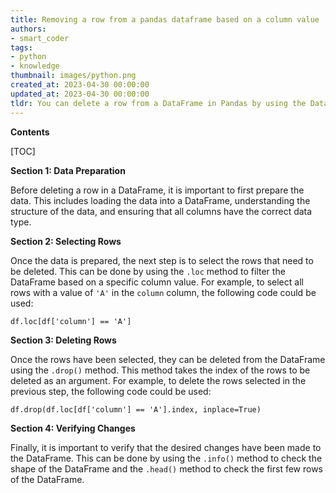 ```yaml
---
title: Removing a row from a pandas dataframe based on a column value
authors:
- smart_coder
tags:
- python
- knowledge
thumbnail: images/python.png
created_at: 2023-04-30 00:00:00
updated_at: 2023-04-30 00:00:00
tldr: You can delete a row from a DataFrame in Pandas by using the DataFrame.drop() method and providing the index label or row number of the row you want to delete.
---
```


**Contents**

[TOC]

**Section 1: Data Preparation**

Before deleting a row in a DataFrame, it is important to first prepare the data. This includes loading the data into a DataFrame, understanding the structure of the data, and ensuring that all columns have the correct data type.

**Section 2: Selecting Rows**

Once the data is prepared, the next step is to select the rows that need to be deleted. This can be done by using the `.loc` method to filter the DataFrame based on a specific column value. For example, to select all rows with a value of `'A'` in the `column` column, the following code could be used:

`df.loc[df['column'] == 'A']`

**Section 3: Deleting Rows**

Once the rows have been selected, they can be deleted from the DataFrame using the `.drop()` method. This method takes the index of the rows to be deleted as an argument. For example, to delete the rows selected in the previous step, the following code could be used:

`df.drop(df.loc[df['column'] == 'A'].index, inplace=True)`

**Section 4: Verifying Changes**

Finally, it is important to verify that the desired changes have been made to the DataFrame. This can be done by using the `.info()` method to check the shape of the DataFrame and the `.head()` method to check the first few rows of the DataFrame.
